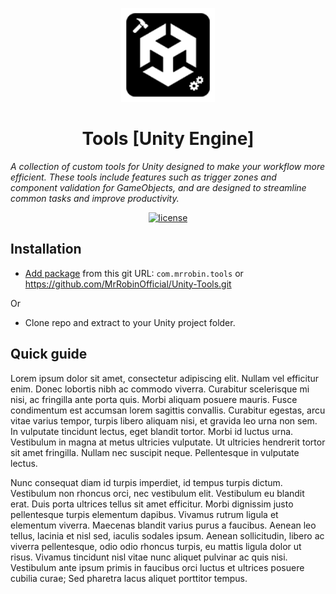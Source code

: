 <!-- markdownlint-disable-next-line -->
<p align="center">
  <a href="#" rel="noopener" target="_blank"><img width="150" src="Resources/UnityTools_128x128.png" alt="UnityTools logo"></a>
</p>

<h1 align="center">Tools [Unity Engine]</h1>

*A collection of custom tools for Unity designed to make your workflow more efficient. These tools include features such as trigger zones and component validation for GameObjects, and are designed to streamline common tasks and improve productivity.*

<div align="center">
  
[![license](https://img.shields.io/badge/license-MIT-blue.svg)](https://github.com/mrrobinofficial/unity-tools/blob/HEAD/LICENSE.txt)

</div>

## Installation

* [Add package](https://docs.unity3d.com/Manual/upm-ui-giturl.html) from this git URL: ```com.mrrobin.tools``` or https://github.com/MrRobinOfficial/Unity-Tools.git

Or

* Clone repo and extract to your Unity project folder.

## Quick guide

Lorem ipsum dolor sit amet, consectetur adipiscing elit. Nullam vel efficitur enim. Donec lobortis nibh ac commodo viverra. Curabitur scelerisque mi nisi, ac fringilla ante porta quis. Morbi aliquam posuere mauris. Fusce condimentum est accumsan lorem sagittis convallis. Curabitur egestas, arcu vitae varius tempor, turpis libero aliquam nisi, et gravida leo urna non sem. In vulputate tincidunt lectus, eget blandit tortor. Morbi id luctus urna. Vestibulum in magna at metus ultricies vulputate. Ut ultricies hendrerit tortor sit amet fringilla. Nullam nec suscipit neque. Pellentesque in vulputate lectus.

Nunc consequat diam id turpis imperdiet, id tempus turpis dictum. Vestibulum non rhoncus orci, nec vestibulum elit. Vestibulum eu blandit erat. Duis porta ultrices tellus sit amet efficitur. Morbi dignissim justo pellentesque turpis elementum dapibus. Vivamus rutrum ligula et elementum viverra. Maecenas blandit varius purus a faucibus. Aenean leo tellus, lacinia et nisl sed, iaculis sodales ipsum. Aenean sollicitudin, libero ac viverra pellentesque, odio odio rhoncus turpis, eu mattis ligula dolor ut risus. Vivamus tincidunt nisl vitae nunc aliquet pulvinar ac quis nisi. Vestibulum ante ipsum primis in faucibus orci luctus et ultrices posuere cubilia curae; Sed pharetra lacus aliquet porttitor tempus.
